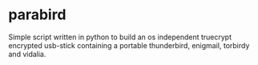 parabird
========

Simple script written in python to build an os independent truecrypt encrypted usb-stick containing a portable thunderbird, enigmail, torbirdy and vidalia.